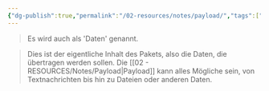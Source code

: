 ```yaml
---
{"dg-publish":true,"permalink":"/02-resources/notes/payload/","tags":["netzwerk/ip"],"noteIcon":"","updated":"2024-07-23T10:16:30.898+02:00"}
---
```


>Es wird auch als 'Daten' genannt.  

>Dies ist der eigentliche Inhalt des Pakets, also die Daten, die übertragen werden sollen. Die [[02 - RESOURCES/Notes/Payload\|Payload]] kann alles Mögliche sein, von Textnachrichten bis hin zu Dateien oder anderen Daten.
